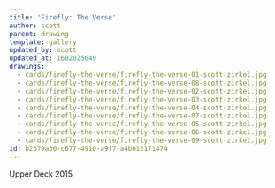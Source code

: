 ```yaml
---
title: 'Firefly: The Verse'
author: scott
parent: drawing
template: gallery
updated_by: scott
updated_at: 1602025649
drawings:
  - cards/firefly-the-verse/firefly-the-verse-01-scott-zirkel.jpg
  - cards/firefly-the-verse/firefly-the-verse-08-scott-zirkel.jpg
  - cards/firefly-the-verse/firefly-the-verse-02-scott-zirkel.jpg
  - cards/firefly-the-verse/firefly-the-verse-03-scott-zirkel.jpg
  - cards/firefly-the-verse/firefly-the-verse-04-scott-zirkel.jpg
  - cards/firefly-the-verse/firefly-the-verse-07-scott-zirkel.jpg
  - cards/firefly-the-verse/firefly-the-verse-05-scott-zirkel.jpg
  - cards/firefly-the-verse/firefly-the-verse-06-scott-zirkel.jpg
  - cards/firefly-the-verse/firefly-the-verse-09-scott-zirkel.jpg
id: b2379a30-c677-4910-a9f7-a4b012171474
---
```

Upper Deck 2015
